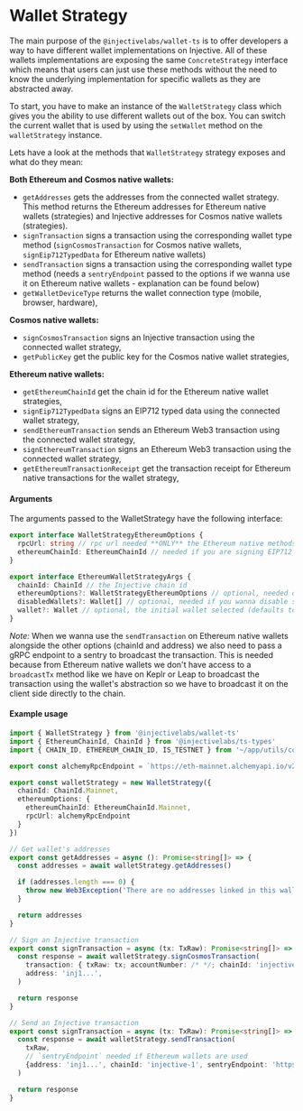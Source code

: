 # Wallet Strategy

The main purpose of the `@injectivelabs/wallet-ts` is to offer developers a way to have different wallet implementations on Injective. All of these wallets implementations are exposing the same `ConcreteStrategy` interface which means that users can just use these methods without the need to know the underlying implementation for specific wallets as they are abstracted away.

To start, you have to make an instance of the `WalletStrategy` class which gives you the ability to use different wallets out of the box. You can switch the current wallet that is used by using the `setWallet` method on the `walletStrategy` instance.

Lets have a look at the methods that `WalletStrategy` strategy exposes and what do they mean:

**Both Ethereum and Cosmos native wallets:**

* `getAddresses` gets the addresses from the connected wallet strategy. This method returns the Ethereum addresses for Ethereum native wallets (strategies) and Injective addresses for Cosmos native wallets (strategies).
* `signTransaction` signs a transaction using the corresponding wallet type method (`signCosmosTransaction` for Cosmos native wallets, `signEip712TypedData` for Ethereum native wallets)
* `sendTransaction` signs a transaction using the corresponding wallet type method (needs a `sentryEndpoint` passed to the options if we wanna use it on Ethereum native wallets - explanation can be found below)
* `getWalletDeviceType` returns the wallet connection type (mobile, browser, hardware),

**Cosmos native wallets:**

* `signCosmosTransaction` signs an Injective transaction using the connected wallet strategy,
* `getPublicKey` get the public key for the Cosmos native wallet strategies,

**Ethereum native wallets:**

* `getEthereumChainId` get the chain id for the Ethereum native wallet strategies,
* `signEip712TypedData` signs an EIP712 typed data using the connected wallet strategy,
* `sendEthereumTransaction` sends an Ethereum Web3 transaction using the connected wallet strategy,
* `signEthereumTransaction` signs an Ethereum Web3 transaction using the connected wallet strategy,
* `getEthereumTransactionReceipt` get the transaction receipt for Ethereum native transactions for the wallet strategy,

#### Arguments

The arguments passed to the WalletStrategy have the following interface:

```ts
export interface WalletStrategyEthereumOptions {
  rpcUrl: string // rpc url needed **ONLY** the Ethereum native methods on the strategies
  ethereumChainId: EthereumChainId // needed if you are signing EIP712 typed data using the Wallet Strategies
}

export interface EthereumWalletStrategyArgs {
  chainId: ChainId // the Injective chain id 
  ethereumOptions?: WalletStrategyEthereumOptions // optional, needed only if you are using Ethereum native wallets
  disabledWallets?: Wallet[] // optional, needed if you wanna disable some wallets for being instantiated
  wallet?: Wallet // optional, the initial wallet selected (defaults to Metamask if `ethereumOptions` are passed and Keplr if they are not)
}
```

_Note:_ When we wanna use the `sendTransaction` on Ethereum native wallets alongside the other options (chainId and address) we also need to pass a gRPC endpoint to a sentry to broadcast the transaction. This is needed because from Ethereum native wallets we don't have access to a `broadcastTx` method like we have on Keplr or Leap to broadcast the transaction using the wallet's abstraction so we have to broadcast it on the client side directly to the chain.

#### Example usage

```ts
import { WalletStrategy } from '@injectivelabs/wallet-ts'
import { EthereumChainId, ChainId } from '@injectivelabs/ts-types'
import { CHAIN_ID, ETHEREUM_CHAIN_ID, IS_TESTNET } from '~/app/utils/constants'

export const alchemyRpcEndpoint = `https://eth-mainnet.alchemyapi.io/v2/${process.env.ALCHEMY_KEY}`

export const walletStrategy = new WalletStrategy({
  chainId: ChainId.Mainnet,
  ethereumOptions: {
    ethereumChainId: EthereumChainId.Mainnet,
    rpcUrl: alchemyRpcEndpoint
  }
})

// Get wallet's addresses
export const getAddresses = async (): Promise<string[]> => {
  const addresses = await walletStrategy.getAddresses()

  if (addresses.length === 0) {
    throw new Web3Exception('There are no addresses linked in this wallet.')
  }

  return addresses
}

// Sign an Injective transaction
export const signTransaction = async (tx: TxRaw): Promise<string[]> => {
  const response = await walletStrategy.signCosmosTransaction(
    transaction: { txRaw: tx; accountNumber: /* */; chainId: 'injective-1' },
    address: 'inj1...',
  )

  return response
}

// Send an Injective transaction
export const signTransaction = async (tx: TxRaw): Promise<string[]> => {
  const response = await walletStrategy.sendTransaction(
    txRaw,
    // `sentryEndpoint` needed if Ethereum wallets are used
    {address: 'inj1...', chainId: 'injective-1', sentryEndpoint: 'https://grpc.injective.network' }
  )

  return response
}
```

